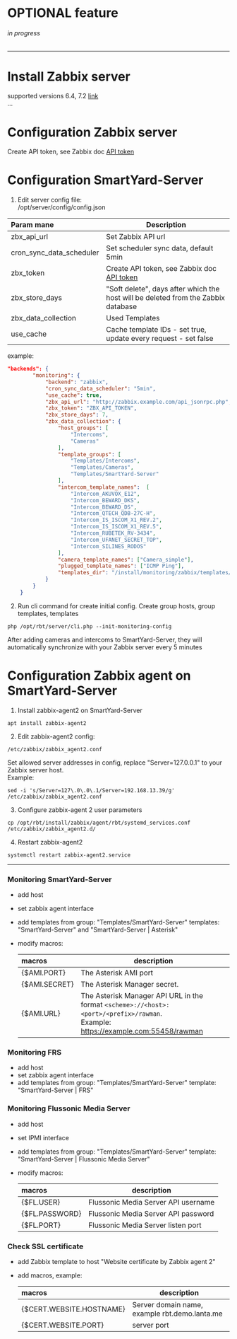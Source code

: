 #  OPTIONAL feature
###### in progress

---
# Install Zabbix server
supported versions 6.4, 7.2 
[link](https://www.zabbix.com/download?zabbix=6.4&os_distribution=ubuntu&os_version=22.04&components=server_frontend_agent&db=pgsql&ws=nginx)   
... 

# Configuration Zabbix server
Create API token, see Zabbix doc [API token](https://www.zabbix.com/documentation/current/en/manual/web_interface/frontend_sections/users/api_tokens)

# Configuration SmartYard-Server 
1. Edit server config file:  
 /opt/server/config/config.json

| **Param mane**           | **Description**                                                                                                                                           |  
|:-------------------------|-----------------------------------------------------------------------------------------------------------------------------------------------------------|
| zbx_api_url              | Set Zabbix API url                                                                                                                                        |
| cron_sync_data_scheduler | Set scheduler sync data, default 5min                                                                                                                     |
| zbx_token                | Create API token, see Zabbix doc [API token](https://www.zabbix.com/documentation/current/en/manual/web_interface/frontend_sections/users/api_tokens)     |
| zbx_store_days           | "Soft delete", days after which the host will be deleted from the Zabbix database                                                                         |
| zbx_data_collection      | Used Templates                                                                                                                                            |
| use_cache                | Cache template IDs - set true, update every request - set false                                                                                           |
example:
```json
"backends": {
        "monitoring": {
            "backend": "zabbix",
            "cron_sync_data_scheduler": "5min",
            "use_cache": true,
            "zbx_api_url": "http://zabbix.example.com/api_jsonrpc.php",
            "zbx_token": "ZBX_API_TOKEN",
            "zbx_store_days": 7,
            "zbx_data_collection": {
                "host_groups": [
                    "Intercoms",
                    "Cameras"
                ],
                "template_groups": [
                    "Templates/Intercoms",
                    "Templates/Cameras",
                    "Templates/SmartYard-Server"
                ],
                "intercom_template_names":  [
                    "Intercom_AKUVOX_E12",
                    "Intercom_BEWARD_DKS",
                    "Intercom_BEWARD_DS",
                    "Intercom_QTECH_QDB-27C-H",
                    "Intercom_IS_ISCOM_X1_REV.2",
                    "Intercom_IS_ISCOM_X1_REV.5",
                    "Intercom_RUBETEK_RV-3434",
                    "Intercom_UFANET_SECRET_TOP",
                    "Intercom_SILINES_RODOS"
                ],
                "camera_template_names": ["Camera_simple"],
                "plugged_template_names": ["ICMP Ping"],
                "templates_dir": "/install/monitoring/zabbix/templates/v7.2"
            }
        }
    }
````
2. Run cli command for create initial config. Create group hosts, group templates, templates
 ```shell
php /opt/rbt/server/cli.php --init-monitoring-config
 ```

After adding cameras and intercoms to SmartYard-Server, they will automatically synchronize with your Zabbix server every 5 minutes

# Configuration Zabbix agent on SmartYard-Server
1. Install zabbix-agent2 on SmartYard-Server
 ```shell
apt install zabbix-agent2
 ```
2. Edit zabbix-agent2 config:  
```shell
/etc/zabbix/zabbix_agent2.conf
```
Set allowed server addresses in config, replace "Server=127.0.0.1" to your Zabbix server host.  
Example:
```shell
sed -i 's/Server=127\.0\.0\.1/Server=192.168.13.39/g' /etc/zabbix/zabbix_agent2.conf
```
3. Configure zabbix-agent 2 user parameters
```shell
cp /opt/rbt/install/zabbix/agent/rbt/systemd_services.conf /etc/zabbix/zabbix_agent2.d/
```
4. Restart zabbix-agent2
```shell 
systemctl restart zabbix-agent2.service
```


----
### Monitoring SmartYard-Server
- add host
- set zabbix agent interface
- add templates from group: "Templates/SmartYard-Server" templates: "SmartYard-Server" and "SmartYard-Server | Asterisk"
- modify macros: 

  | **macros**    | **description**                                                                                                                       |
  |:--------------|---------------------------------------------------------------------------------------------------------------------------------------|
  | {$AMI.PORT}   | The Asterisk AMI port                                                                                                                 | 
  | {$AMI.SECRET} | The Asterisk Manager secret.                                                                                                          |
  | {$AMI.URL}    | The Asterisk Manager API URL in the format `<scheme>://<host>:<port>/<prefix>/rawman`. <br/>Example: https://example.com:55458/rawman |    

### Monitoring FRS
- add host
- set zabbix agent interface
- add templates from group: "Templates/SmartYard-Server" template:  "SmartYard-Server | FRS"

### Monitoring Flussonic Media Server
- add host
- set IPMI interface
- add templates from group: "Templates/SmartYard-Server" template: "SmartYard-Server | Flussonic Media Server"
- modify macros:

  | **macros**     | **description**                     |
  |:---------------|-------------------------------------|
  | {$FL.USER}     | Flussonic Media Server API username | 
  | {$FL.PASSWORD} | Flussonic Media Server API password |
  | {$FL.PORT}     | Flussonic Media Server listen port  |              

### Check SSL certificate
- add Zabbix template to host "Website certificate by Zabbix agent 2"
- add macros, example:

  | **macros**               | **description**                               |
  |:-------------------------|-----------------------------------------------|
  | {$CERT.WEBSITE.HOSTNAME} | Server domain name, example rbt.demo.lanta.me | 
  | {$CERT.WEBSITE.PORT}     | server port                                   |
